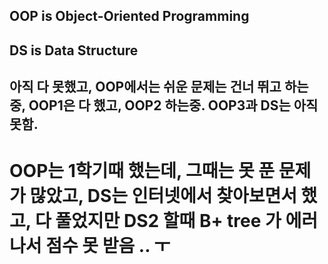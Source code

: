 ## OOP is Object-Oriented Programming

## DS is Data Structure

## 아직 다 못했고, OOP에서는 쉬운 문제는 건너 뛰고 하는중, OOP1은 다 했고, OOP2 하는중. OOP3과 DS는 아직 못함.



# OOP는 1학기때 했는데, 그때는 못 푼 문제가 많았고, DS는 인터넷에서 찾아보면서 했고, 다 풀었지만 DS2 할때 B+ tree 가 에러나서 점수 못 받음 .. ㅜ
